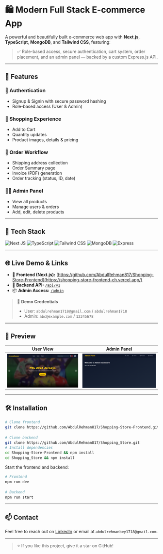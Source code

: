 # 🛍️ Modern Full Stack E-commerce App

A powerful and beautifully built e-commerce web app with **Next.js**, **TypeScript**, **MongoDB**, and **Tailwind CSS**, featuring:

> ✅ Role-based access, secure authentication, cart system, order placement, and an admin panel — backed by a custom Express.js API.

---

## 🌟 Features

### 👤 Authentication

- Signup & Signin with secure password hashing
- Role-based access (User & Admin)

### 🛒 Shopping Experience

- Add to Cart
- Quantity updates
- Product images, details & pricing

### 🚚 Order Workflow

- Shipping address collection
- Order Summary page
- Invoice (PDF) generation
- Order tracking (status, ID, date)

### 🧑‍💼 Admin Panel

- View all products
- Manage users & orders
- Add, edit, delete products

---

## 🚀 Tech Stack

![Next JS](https://img.shields.io/badge/Next.js-000?style=for-the-badge&logo=next.js&logoColor=white)
![TypeScript](https://img.shields.io/badge/TypeScript-007acc?style=for-the-badge&logo=typescript&logoColor=white)
![Tailwind CSS](https://img.shields.io/badge/Tailwind-38bdf8?style=for-the-badge&logo=tailwind-css&logoColor=white)
![MongoDB](https://img.shields.io/badge/MongoDB-47A248?style=for-the-badge&logo=mongodb&logoColor=white)
![Express](https://img.shields.io/badge/Express-303030?style=for-the-badge&logo=express&logoColor=white)

---

## 🌐 Live Demo & Links

- 🔗 **Frontend (Next.js):** [https://github.com/AbdulRehman817/Shopping-Store-Frontend](https://shopping-store-frontend-ch.vercel.app/)
- 🔗 **Backend API:** [`/api/v1`](https://github.com/AbdulRehman817/Shopping_Store)
- 📦 **Admin Access:** [`/admin`](https://shopping-store-frontend-chi.vercel.app/admin/dashboard)

> 📝 **Demo Credentials**
>
> - User: `abdulrehman1718@gmail.com` / `abdulrehman1718`
> - Admin: `abc@example.com` / `12345678`

---

## 📸 Preview

| User View                                       | Admin Panel                                      |
| ----------------------------------------------- | ------------------------------------------------ |
| ![User Screenshot](/public/images/Capture2.png) | ![Admin Screenshot](/public/images/Capture6.png) |

---

## 🛠 Installation

```bash
# Clone frontend
git clone https://github.com/AbdulRehman817/Shopping-Store-Frontend.git

# Clone backend
git clone https://github.com/AbdulRehman817/Shopping_Store.git
# Install dependencies
cd Shopping-Store-Frontend && npm install
cd Shopping_Store && npm install
```

Start the frontend and backend:

```bash
# Frontend
npm run dev

# Backend
npm run start
```

---

## 📫 Contact

Feel free to reach out on [LinkedIn](https://www.linkedin.com/in/abdul-rehman-7aa108328/) or email at `abdulrehmanbey1718@gmail.com`.

---

> ⭐ If you like this project, give it a star on GitHub!
